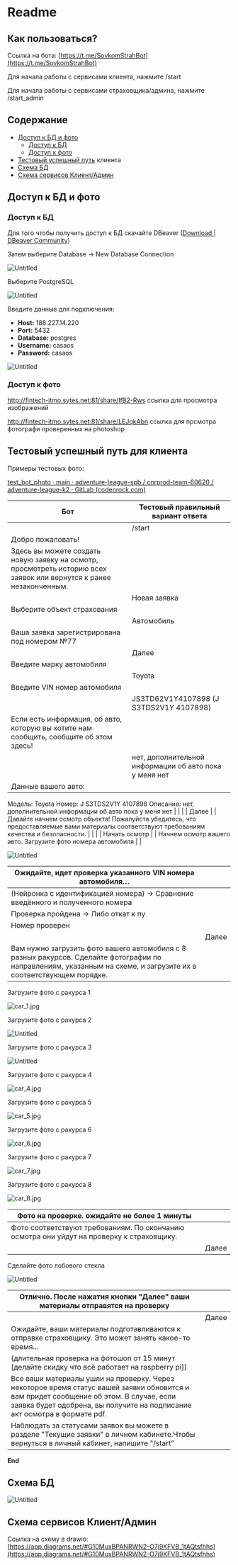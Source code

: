 # Readme

## Как пользоваться?

Ссылка на бота: [https://t.me/SovkomStrahBot](https://t.me/SovkomStrahBot)

Для начала работы с сервисами клиента, нажмите /start

Для начала работы с сервисами страховщика/админа, нажмите /start_admin

## Содержание

- [Доступ к БД и фото](https://www.notion.so/Readme-a3eb16d9972d4d4a8e0dd4188918d547?pvs=21)
    - [Доступ к БД](https://www.notion.so/Readme-a3eb16d9972d4d4a8e0dd4188918d547?pvs=21)
    - [Доступ к фото](https://www.notion.so/Readme-a3eb16d9972d4d4a8e0dd4188918d547?pvs=21)
- [Тестовый успешный путь](https://www.notion.so/Readme-a3eb16d9972d4d4a8e0dd4188918d547?pvs=21) клиента
- [Схема БД](https://www.notion.so/Readme-a3eb16d9972d4d4a8e0dd4188918d547?pvs=21)
- [Схема сервисов Клиент/Админ](https://www.notion.so/Readme-a3eb16d9972d4d4a8e0dd4188918d547?pvs=21)

## Доступ к БД и фото

### Доступ к БД

Для того чтобы получить доступ к БД скачайте DBeaver ([Download | DBeaver Community](https://dbeaver.io/download/))

Затем выберите Database → New Database Connection

![Untitled](Readme%20a3eb16d9972d4d4a8e0dd4188918d547/Untitled.png)

Выберите PostgreSQL 

![Untitled](Readme%20a3eb16d9972d4d4a8e0dd4188918d547/Untitled%201.png)

Введите данные для подключения:

- **Host:** 188.227.14.220
- **Port:** 5432
- **Database:** postgres
- **Username:** casaos
- **Password:** casaos

![Untitled](Readme%20a3eb16d9972d4d4a8e0dd4188918d547/Untitled%202.png)

### Доступ к фото

http://fintech-itmo.sytes.net:81/share/IfB2-Rws ссылка для просмотра изображений

http://fintech-itmo.sytes.net:81/share/LEJqkAbn ссылка для прсмотра фотографи проверенных на photoshop

## Тестовый успешный путь для клиента

Примеры тестовых фото:

[test_bot_photo · main · adventure-league-spb / cnrprod-team-60620 / adventure-league-k2 · GitLab (codenrock.com)](https://git.codenrock.com/adventure-league-spb/cnrprod-team-60620/adventure-league-k2/-/tree/main/test_bot_photo?ref_type=heads)

| Бот | Тестовый правильный вариант ответа |
| --- | --- |
|  | /start |
| Добро пожаловать!
Здесь вы можете создать новую заявку на осмотр, просмотреть историю всех заявок или вернутся к ранее незаконченным. |  |
|  | Новая заявка |
| Выберите объект страхования |  |
|  | Автомобиль |
| Ваша заявка зарегистрирована под номером №77 |  |
|  | Далее |
| Введите марку автомобиля |  |
|  | Toyota |
| Введите VIN номер автомобиля |  |
|  | JS3TD62V1Y4107898 (J S3TDS2V1Y 4107898) |
| Если есть информация, об авто, которую вы хотите нам сообщить, сообщите об этом здесь! |  |
|  | нет, дополнительной информации об авто пока у меня нет |
| Данные вашего авто:
Модель: Toyota
Номер: J S3TDS2V1Y 4107898
Описание: нет, дополнительной информации об авто пока у меня нет |  |
|  | Далее |
| Давайте начнем осмотр объекта!
Пожалуйста убедитесь, что предоставляемые вами материалы соответствуют требованиям качества и безопасности. |  |
|  | Начать осмотр |
| Начнем осмотр вашего авто. Загрузите фото номера автомобиля |  |

![Untitled](Readme%20a3eb16d9972d4d4a8e0dd4188918d547/Untitled%203.png)

| Ожидайте, идет проверка указанного VIN номера автомобиля… |  |
| --- | --- |
| (Нейронка с идентификацией номера) → Сравнение введённого и полученного номера |  |
| Проверка пройдена → Либо откат к пу |  |
| Номер проверен |  |
|  | Далее |
| Вам нужно загрузить фото вашего автомобиля с 8 разных ракурсов. Сделайте фотографии по направлениям, указанным на схеме, и загрузите их в соответствующем порядке. |  |

Загрузите фото с ракурса 1

![car_1.jpg](Readme%20a3eb16d9972d4d4a8e0dd4188918d547/car_1.jpg)

Загрузите фото с ракурса 2

![Untitled](Readme%20a3eb16d9972d4d4a8e0dd4188918d547/Untitled%204.png)

Загрузите фото с ракурса 3

![Untitled](Readme%20a3eb16d9972d4d4a8e0dd4188918d547/Untitled%205.png)

Загрузите фото с ракурса 4

![car_4.jpg](Readme%20a3eb16d9972d4d4a8e0dd4188918d547/car_4.jpg)

Загрузите фото с ракурса 5

![car_5.jpg](Readme%20a3eb16d9972d4d4a8e0dd4188918d547/car_5.jpg)

Загрузите фото с ракурса 6

![car_6.jpg](Readme%20a3eb16d9972d4d4a8e0dd4188918d547/car_6.jpg)

Загрузите фото с ракурса 7

![car_7.jpg](Readme%20a3eb16d9972d4d4a8e0dd4188918d547/car_7.jpg)

Загрузите фото с ракурса 8

![car_8.jpg](Readme%20a3eb16d9972d4d4a8e0dd4188918d547/car_8.jpg)

| Фото на проверке. ожидайте не более 1 минуты |  |
| --- | --- |
| Фото соответствуют требованиям. По окончанию осмотра они уйдут на проверку к страховщику. |  |
|  | Далее |

Сделайте фото лобового стекла

![Untitled](Readme%20a3eb16d9972d4d4a8e0dd4188918d547/Untitled%206.png)

| Отлично. После нажатия кнопки "Далее" ваши материалы отправятся на проверку |  |
| --- | --- |
|  | Далее |
| Ожидайте, ваши материалы подготавливаются к отправке страховщику. Это может занять какое-то время… |  |
| (длительная проверка на фотошоп от 15 минут [делайте скидку что всё работает на raspberry pi]) |  |
| Все ваши материалы ушли на проверку. Через некоторое время статус вашей заявки обновится и вам придет сообщение об этом. В случае, если заявка будет одобрена, вы получите на подписание акт осмотра в формате pdf.
Наблюдать за статусами заявок вы можете в разделе "Текущие заявки" в личном кабинете.Чтобы вернуться в личный кабинет, напишите "/start” |  |

**End**

## Схема БД

![Untitled](Readme%20a3eb16d9972d4d4a8e0dd4188918d547/Untitled%207.png)

## Схема сервисов Клиент/Админ

Ссылка на схему в drawio: [https://app.diagrams.net/#G10MuxBPANRWN2-O7j9KFVB_1tAQtsfhhs](https://app.diagrams.net/#G10MuxBPANRWN2-O7j9KFVB_1tAQtsfhhs)